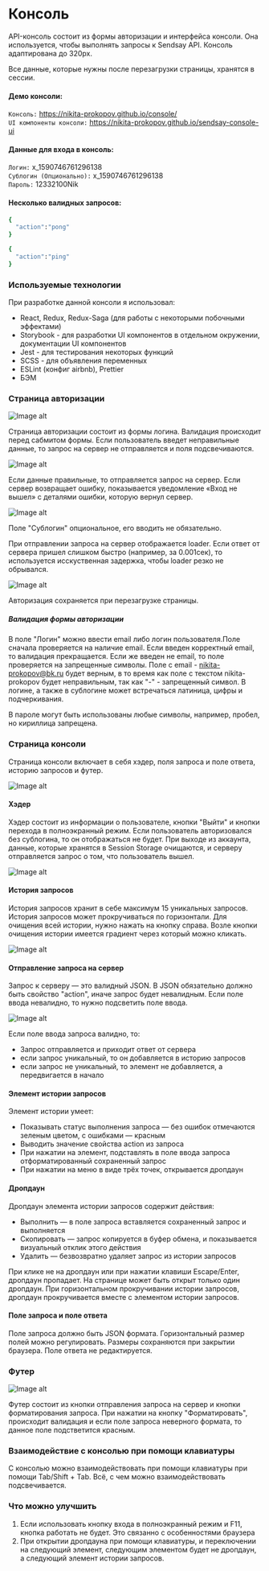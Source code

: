 # Консоль

API-консоль состоит из формы авторизации и интерфейса консоли. Она используется, чтобы выполнять запросы к Sendsay API. Консоль адаптирована до 320px.

Все данные, которые нужны после перезагрузки страницы, хранятся в сессии.


#### Демо консоли:

`Консоль:` https://nikita-prokopov.github.io/console/  
`UI компоненты консоли:` https://nikita-prokopov.github.io/sendsay-console-ui  

#### Данные для входа в консоль:

`Логин:` x_1590746761296138  
`Сублогин (Опционально):` x_1590746761296138  
`Пароль:` 12332100Nik  

#### Несколько валидных запросов:

```sh
{
  "action":"pong"
}
```

```sh
{
  "action":"ping"
}
```

### Используемые технологии

При разработке данной консоли я использовал:

- React, Redux, Redux-Saga (для работы с некоторыми побочными эффектами)
- Storybook - для разработки UI компонентов в отдельном окружении, документации UI компонентов
- Jest - для тестирования некоторых функций
- SCSS - для объявления переменных
- ESLint (конфиг airbnb), Prettier
- БЭМ

### Страница авторизации

![Image alt](https://github.com/nikita-prokopov/console/raw/images/images/Screenshot_1.png)

Страница авторизации состоит из формы логина. Валидация происходит перед сабмитом формы. Если пользователь введет неправильные данные, то запрос на сервер не отправляется и поля подсвечиваются.

![Image alt](https://github.com/nikita-prokopov/console/raw/images/images/Screenshot_2.png)

Если данные правильные, то отправляется запрос на сервер. Если сервер возвращает ошибку, показывается уведомление «Вход не вышел» с деталями ошибки, которую вернул сервер.

![Image alt](https://github.com/nikita-prokopov/console/raw/images/images/Screenshot_3.png)

Поле "Сублогин" опциональное, его вводить не обязательно.

При отправлении запроса на сервер отображается loader. Если ответ от сервера пришел слишком быстро (например, за 0.001сек), то используется исскуственная задержка, чтобы loader резко не обрывался.

![Image alt](https://github.com/nikita-prokopov/console/raw/images/images/Screenshot_4.png)

Авторизация сохраняется при перезагрузке страницы.

##### Валидация формы авторизации

В поле "Логин" можно ввести email либо логин пользователя.Поле сначала проверяется на наличие email. Если введен корректный email, то валидация прекращается. Если же введен не email, то поле проверяется на запрещенные символы. Поле с email - nikita-prokopov@bk.ru будет верным, в то время как поле с текстом nikita-prokopov будет неправильным, так как "-" - запрещенный символ. В логине, а также в сублогине может встречаться латиница, цифры и подчеркивания.

В пароле могут быть использованы любые символы, например, пробел, но кириллица запрещена.

### Страница консоли

Страница консоли включает в себя хэдер, поля запроса и поле ответа, историю запросов и футер.

![Image alt](https://github.com/nikita-prokopov/console/raw/images/images/Screenshot_5.png)

#### Хэдер

Хэдер состоит из информации о пользователе, кнопки "Выйти" и кнопки перехода в полноэкранный режим. Если пользователь авторизовался без сублогина, то он отображаться не будет. При выходе из аккаунта, данные, которые хранятся в Session Storage очищаются, и серверу отправляется запрос о том, что пользователь вышел.

![Image alt](https://github.com/nikita-prokopov/console/raw/images/images/Screenshot_7.png)

#### История запросов

История запросов хранит в себе максимум 15 уникальных запросов. История запросов может прокручиваться по горизонтали. Для очищения всей истории, нужно нажать на кнопку справа.
Возле кнопки очищения истории имеется градиент через который можно кликать.

![Image alt](https://github.com/nikita-prokopov/console/raw/images/images/Screenshot_6.png)

#### Отправление запроса на сервер

Запрос к серверу — это валидный JSON. В JSON обязательно должно быть свойство "action", иначе запрос будет невалидным. Если поле ввода невалидно, то нужно подсветить поле ввода.

![Image alt](https://github.com/nikita-prokopov/console/raw/images/images/Screenshot_8.png)

Если поле ввода запроса валидно, то:

- Запрос отправляется и приходит ответ от сервера
- если запрос уникальный, то он добавляется в историю запросов
- если запрос не уникальный, то элемент не добавляется, а передвигается в начало

#### Элемент истории запросов

Элемент истории умеет:

- Показывать статус выполнения запроса — без ошибок отмечаются зеленым цветом, с ошибками — красным
- Выводить значение свойства action из запроса
- При нажатии на элемент, подставлять в поле ввода запроса отформатированный сохраненный запрос
- При нажатии на меню в виде трёх точек, открывается дропдаун

#### Дропдаун

Дропдаун элемента истории запросов содержит действия:

- Выполнить — в поле запроса вставляется сохраненный запрос и выполняется
- Скопировать — запрос копируется в буфер обмена, и показывается визуальный отклик этого действия
- Удалить — безвозвратно удаляет запрос из истории запросов

При клике не на дропдаун или при нажатии клавиши Escape/Enter, дропдаун пропадает. На странице может быть открыт только один дропдаун. При горизонтальном прокручивании истории запросов, дропдаун прокручивается вместе с элементом истории запросов.

#### Поле запроса и поле ответа

Поле запроса должно быть JSON формата. Горизонтальный размер полей можно регулировать. Размеры сохраняются при закрытии браузера. Поле ответа не редактируется.

### Футер

![Image alt](https://github.com/nikita-prokopov/console/raw/images/images/Screenshot_9.png)

Футер состоит из кнопки отправления запроса на сервер и кнопки форматирования запроса. При нажатии на кнопку "Форматировать", происходит валидация и если поле запроса неверного формата, то данное поле подстветится красным.


### Взаимодействие с консолью при помощи клавиатуры

С консолью можно взаимодействовать при помощи клавиатуры при помощи Tab/Shift + Tab. Всё, с чем можно взаимодействовать подсвечивается.

### Что можно улучшить

1. Если использовать кнопку входа в полноэкранный режим и F11, кнопка работать не будет. Это связанно с особенностями браузера
2. При открытии дропдауна при помощи клавиатуры, и переключении на следующий элемент, следующим элементом будет не дропдаун, а следующий элемент истории запросов.
